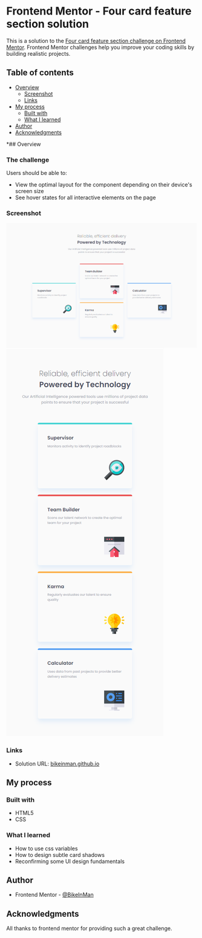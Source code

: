 # Frontend Mentor - Four card feature section solution

This is a solution to the [Four card feature section challenge on Frontend Mentor](https://www.frontendmentor.io/challenges/four-card-feature-section-weK1eFYK). Frontend Mentor challenges help you improve your coding skills by building realistic projects. 

## Table of contents

- [Overview](#overview)
  - [Screenshot](#screenshot)
  - [Links](#links)
- [My process](#my-process)
  - [Built with](#built-with)
  - [What I learned](#what-i-learned)
- [Author](#author)
- [Acknowledgments](#acknowledgments)

*## Overview

### The challenge

Users should be able to:

- View the optimal layout for the component depending on their device's screen size
- See hover states for all interactive elements on the page

### Screenshot

![](./screenshots/screenshot1.png) ![](./screenshots/screenshot2.png)


### Links

- Solution URL: [bikeinman.github.io](https://bikeinman.github.io/frontend-mentor-4-cards/)

## My process

### Built with

- HTML5
- CSS

### What I learned

- How to use css variables
- How to design subtle card shadows
- Reconfirming some UI design fundamentals



## Author

- Frontend Mentor - [@BikeInMan](https://www.frontendmentor.io/profile/BikeInMan)


## Acknowledgments
All thanks to frontend mentor for providing such a great challenge.